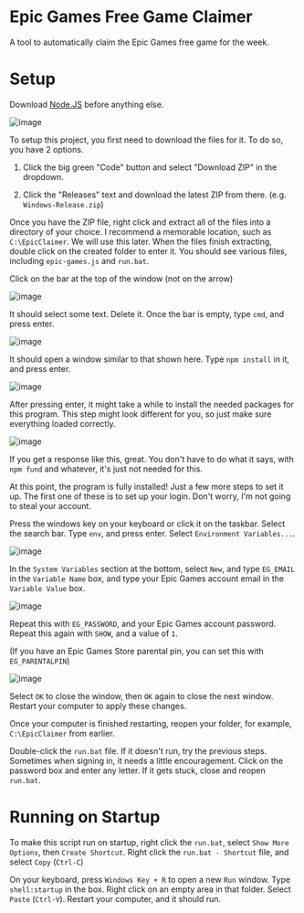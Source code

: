 # Epic Games Free Game Claimer  

A tool to automatically claim the Epic Games free game for the week.




# Setup
Download [Node.JS](https://nodejs.org) before anything else. 

![image](https://github.com/user-attachments/assets/5446c793-480c-44fa-8e8a-ab2ab3c6f716)


To setup this project, you first need to download the files for it. To do so, you have 2 options.

1) Click the big green "Code" button and select "Download ZIP" in the dropdown.

2) Click the "Releases" text and download the latest ZIP from there. (e.g. `Windows-Release.zip`)


Once you have the ZIP file, right click and extract all of the files into a directory of your choice. I recommend a memorable location, such as `C:\EpicClaimer`. We will use this later.
When the files finish extracting, double click on the created folder to enter it. You should see various files, including `epic-games.js` and `run.bat`.

Click on the bar at the top of the window (not on the arrow)

![image](https://github.com/user-attachments/assets/bfe3ff25-fafb-4cf4-8095-d119ca936965)


It should select some text. Delete it. Once the bar is empty, type `cmd`, and press enter.

![image](https://github.com/user-attachments/assets/f3bb0d26-2181-417c-aaeb-43784edefd79)

It should open a window similar to that shown here. Type `npm install` in it, and press enter.

![image](https://github.com/user-attachments/assets/bfc060b9-dbbc-4572-b258-a15506ce8054)

After pressing enter, it might take a while to install the needed packages for this program. This step might look different for you, so just make sure everything loaded correctly.

![image](https://github.com/user-attachments/assets/11813410-d4b9-4d4c-b369-b10d008d338c)

If you get a response like this, great. You don't have to do what it says, with `npm fund` and whatever, it's just not needed for this.

At this point, the program is fully installed! Just a few more steps to set it up.
The first one of these is to set up your login. Don't worry, I'm not going to steal your account.

Press the windows key on your keyboard or click it on the taskbar. Select the search bar. Type `env`, and press enter.
Select `Environment Variables...`.

![image](https://github.com/user-attachments/assets/fa5afc59-d040-4dbf-99a2-54e290bcebce)

In the `System Variables` section at the bottom, select `New`, and type `EG_EMAIL` in the `Variable Name` box, and type your Epic Games account email in the `Variable Value` box.

![image](https://github.com/user-attachments/assets/16baca68-043c-45ea-93d5-1922f400cc33)

Repeat this with `EG_PASSWORD`, and your Epic Games account password. Repeat this again with `SHOW`, and a value of `1`.

(If you have an Epic Games Store parental pin, you can set this with `EG_PARENTALPIN`)

![image](https://github.com/user-attachments/assets/9cb1ed22-45fd-4783-8a1a-56ac21008985)

Select `OK` to close the window, then `OK` again to close the next window. Restart your computer to apply these changes.

Once your computer is finished restarting, reopen your folder, for example, `C:\EpicClaimer` from earlier.

Double-click the `run.bat` file. If it doesn't run, try the previous steps. Sometimes when signing in, it needs a little encouragement. Click on the password box and enter any letter. If it gets stuck, close and reopen `run.bat`.




# Running on Startup

To make this script run on startup, right click the `run.bat`, select `Show More Options`, then `Create Shortcut`. Right click the `run.bat - Shortcut` file, and select `Copy` (`Ctrl-C`)

On your keyboard, press `Windows Key + R` to open a new `Run` window. Type `shell:startup` in the box.
Right click on an empty area in that folder. Select `Paste` (`Ctrl-V`). Restart your computer, and it should run.
